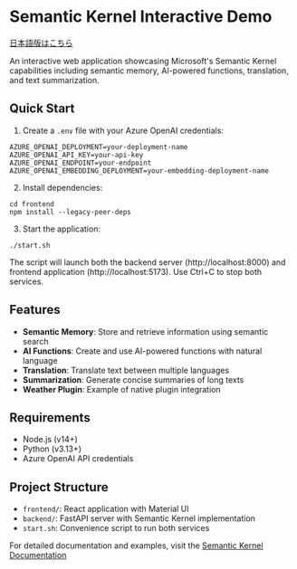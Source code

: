 # Semantic Kernel Interactive Demo

[日本語版はこちら](README.ja.md)

An interactive web application showcasing Microsoft's Semantic Kernel capabilities including semantic memory, AI-powered functions, translation, and text summarization.

## Quick Start

1. Create a `.env` file with your Azure OpenAI credentials:
```
AZURE_OPENAI_DEPLOYMENT=your-deployment-name
AZURE_OPENAI_API_KEY=your-api-key
AZURE_OPENAI_ENDPOINT=your-endpoint
AZURE_OPENAI_EMBEDDING_DEPLOYMENT=your-embedding-deployment-name
```

2. Install dependencies:
```
cd frontend
npm install --legacy-peer-deps
```

3. Start the application:
```
./start.sh
```

The script will launch both the backend server (http://localhost:8000) and frontend application (http://localhost:5173). Use Ctrl+C to stop both services.

## Features

- **Semantic Memory**: Store and retrieve information using semantic search
- **AI Functions**: Create and use AI-powered functions with natural language
- **Translation**: Translate text between multiple languages
- **Summarization**: Generate concise summaries of long texts
- **Weather Plugin**: Example of native plugin integration

## Requirements

- Node.js (v14+)
- Python (v3.13+)
- Azure OpenAI API credentials

## Project Structure

- `frontend/`: React application with Material UI
- `backend/`: FastAPI server with Semantic Kernel implementation
- `start.sh`: Convenience script to run both services

For detailed documentation and examples, visit the [Semantic Kernel Documentation](https://learn.microsoft.com/en-us/semantic-kernel/overview/)

